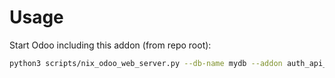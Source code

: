 # Usage

Start Odoo including this addon (from repo root):

```bash
python3 scripts/nix_odoo_web_server.py --db-name mydb --addon auth_api_key_group
```
